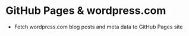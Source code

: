 # GitHub Pages & wordpress.com
- Fetch wordpress.com blog posts and meta data to GitHub Pages site

